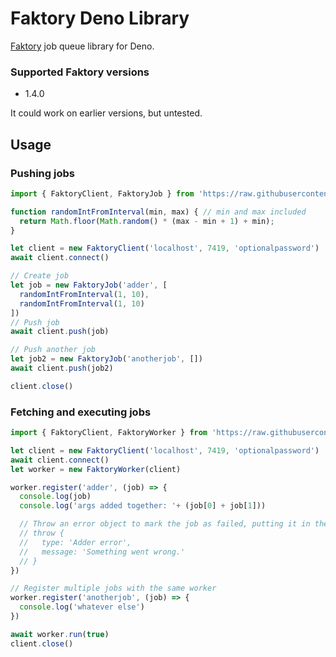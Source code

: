 # Faktory Deno Library
[Faktory](https://github.com/contribsys/faktory) job queue library for Deno.

### Supported Faktory versions
- 1.4.0

It could work on earlier versions, but untested.

## Usage

### Pushing jobs
```js
import { FaktoryClient, FaktoryJob } from 'https://raw.githubusercontent.com/jcs224/faktory_worker_deno/v0.1.3/mod.ts'

function randomIntFromInterval(min, max) { // min and max included 
  return Math.floor(Math.random() * (max - min + 1) + min);
}

let client = new FaktoryClient('localhost', 7419, 'optionalpassword')
await client.connect()

// Create job
let job = new FaktoryJob('adder', [
  randomIntFromInterval(1, 10),
  randomIntFromInterval(1, 10)
])
// Push job
await client.push(job)

// Push another job
let job2 = new FaktoryJob('anotherjob', [])
await client.push(job2)

client.close()
```

### Fetching and executing jobs
```js
import { FaktoryClient, FaktoryWorker } from 'https://raw.githubusercontent.com/jcs224/faktory_worker_deno/v0.1.3/mod.ts'

let client = new FaktoryClient('localhost', 7419, 'optionalpassword')
await client.connect()
let worker = new FaktoryWorker(client)

worker.register('adder', (job) => {
  console.log(job)
  console.log('args added together: '+ (job[0] + job[1]))

  // Throw an error object to mark the job as failed, putting it in the queue for a retry
  // throw {
  //   type: 'Adder error',
  //   message: 'Something went wrong.'
  // }
})

// Register multiple jobs with the same worker
worker.register('anotherjob', (job) => {
  console.log('whatever else')
})

await worker.run(true)
client.close()
```